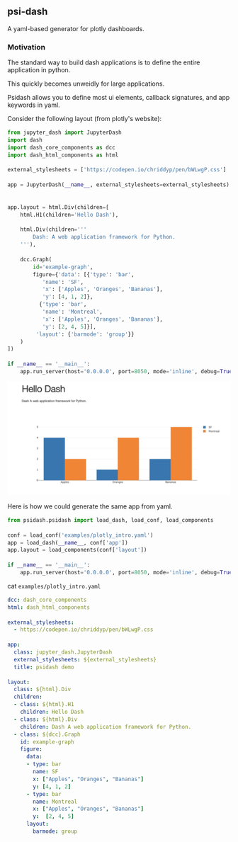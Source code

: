 ## psi-dash

A yaml-based generator for plotly dashboards.

### Motivation

The standard way to build dash applications is to define the entire application in python.

This quickly becomes unweidly for large applications.

Psidash allows you to define most ui elements, callback signatures, and app keywords in yaml.

Consider the following layout (from plotly's website):

```python
from jupyter_dash import JupyterDash
import dash
import dash_core_components as dcc
import dash_html_components as html

external_stylesheets = ['https://codepen.io/chriddyp/pen/bWLwgP.css']

app = JupyterDash(__name__, external_stylesheets=external_stylesheets)


app.layout = html.Div(children=[
    html.H1(children='Hello Dash'),

    html.Div(children='''
        Dash: A web application framework for Python.
    '''),

    dcc.Graph(
        id='example-graph',
        figure={'data': [{'type': 'bar',
           'name': 'SF',
           'x': ['Apples', 'Oranges', 'Bananas'],
           'y': [4, 1, 2]},
          {'type': 'bar',
           'name': 'Montreal',
           'x': ['Apples', 'Oranges', 'Bananas'],
           'y': [2, 4, 5]}],
         'layout': {'barmode': 'group'}}
    )
])

if __name__ == '__main__':
    app.run_server(host='0.0.0.0', port=8050, mode='inline', debug=True)
```

![](plotly_intro.png)


Here is how we could generate the same app from yaml.

```python
from psidash.psidash import load_dash, load_conf, load_components

conf = load_conf('examples/plotly_intro.yaml')
app = load_dash(__name__, conf['app'])
app.layout = load_components(conf['layout'])

if __name__ == '__main__':
    app.run_server(host='0.0.0.0', port=8050, mode='inline', debug=True)
```

cat `examples/plotly_intro.yaml`

```yaml
dcc: dash_core_components
html: dash_html_components

external_stylesheets:
  - https://codepen.io/chriddyp/pen/bWLwgP.css

app:
  class: jupyter_dash.JupyterDash
  external_stylesheets: ${external_stylesheets}
  title: psidash demo

layout:
  class: ${html}.Div
  children:
  - class: ${html}.H1
    children: Hello Dash
  - class: ${html}.Div
    children: Dash A web application framework for Python.
  - class: ${dcc}.Graph
    id: example-graph
    figure:
      data:
      - type: bar
        name: SF
        x: ["Apples", "Oranges", "Bananas"]
        y: [4, 1, 2]
      - type: bar
        name: Montreal
        x: ["Apples", "Oranges", "Bananas"]
        y:  [2, 4, 5]
      layout:
        barmode: group
```
